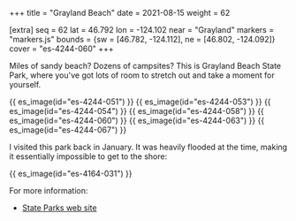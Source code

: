 +++
title = "Grayland Beach"
date = 2021-08-15
weight = 62

[extra]
seq = 62
lat = 46.792
lon = -124.102
near = "Grayland"
markers = "markers.js"
bounds = {sw = [46.782, -124.112], ne = [46.802, -124.092]}
cover = "es-4244-060"
+++

Miles of sandy beach? Dozens of campsites? This is Grayland Beach State Park, where you've got lots of room to stretch out and take a moment for yourself.

<!-- more -->

{{ es_image(id="es-4244-051") }}
{{ es_image(id="es-4244-053") }}
{{ es_image(id="es-4244-054") }}
{{ es_image(id="es-4244-058") }}
{{ es_image(id="es-4244-060") }}
{{ es_image(id="es-4244-063") }}
{{ es_image(id="es-4244-067") }}

I visited this park back in January. It was heavily flooded at the time, making it essentially impossible to get to the shore:

{{ es_image(id="es-4164-031") }}

For more information:

* [State Parks web site](https://parks.state.wa.us/515/Grayland-Beach)

